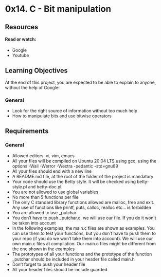 # 0x14. C - Bit manipulation


## Resources
#### Read or watch:

-	Google
-	Youtube

## Learning Objectives
At the end of this project, you are expected to be able to explain to anyone, without the help of Google:

### General
-	Look for the right source of information without too much help
-	How to manipulate bits and use bitwise operators

## Requirements
### General
-	Allowed editors: vi, vim, emacs
-	All your files will be compiled on Ubuntu 20.04 LTS using gcc, using the options -Wall -Werror -Wextra -pedantic -std=gnu89
-	All your files should end with a new line
-	A README.md file, at the root of the folder of the project is mandatory
-	Your code should use the Betty style. It will be checked using betty-style.pl and betty-doc.pl
-	You are not allowed to use global variables
-	No more than 5 functions per file
-	The only C standard library functions allowed are malloc, free and exit. Any use of functions like printf, puts, calloc, realloc etc… is forbidden
-	You are allowed to use _putchar
-	You don’t have to push _putchar.c, we will use our file. If you do it won’t be taken into account
-	In the following examples, the main.c files are shown as examples. You can use them to test your functions, but you don’t have to push them to your repo (if you do we won’t take them into account). We will use our own main.c files at compilation. Our main.c files might be different from the one shown in the examples
-	The prototypes of all your functions and the prototype of the function _putchar should be included in your header file called main.h
-	Don’t forget to push your header file
-	All your header files should be include guarded
